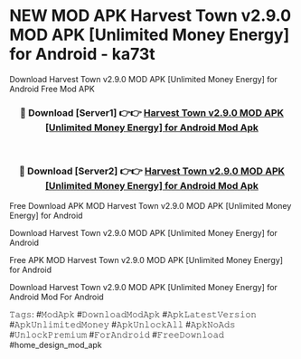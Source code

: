 # NEW MOD APK Harvest Town v2.9.0 MOD APK [Unlimited Money Energy] for Android - ka73t
Download Harvest Town v2.9.0 MOD APK [Unlimited Money Energy] for Android Free Mod APK

<div align="center">
<h3>🔴 Download [Server1] 👉👉 <a href="https://apk-comot.site?title=Harvest_Town_v2.9.0_MOD_APK_[Unlimited_Money_Energy]_for_Android">Harvest Town v2.9.0 MOD APK [Unlimited Money Energy] for Android Mod Apk</a></h3><br>

<h3>🔴 Download [Server2] 👉👉 <a href="https://apk-comot.site?title=Harvest_Town_v2.9.0_MOD_APK_[Unlimited_Money_Energy]_for_Android">Harvest Town v2.9.0 MOD APK [Unlimited Money Energy] for Android Mod Apk</a></h3>
</div>


Free Download APK MOD Harvest Town v2.9.0 MOD APK [Unlimited Money Energy] for Android

Download Harvest Town v2.9.0 MOD APK [Unlimited Money Energy] for Android 

Free APK MOD Harvest Town v2.9.0 MOD APK [Unlimited Money Energy] for Android 

Download Harvest Town v2.9.0 MOD APK [Unlimited Money Energy] for Android Mod For Android

𝚃𝚊𝚐𝚜: #𝙼𝚘𝚍𝙰𝚙𝚔 #𝙳𝚘𝚠𝚗𝚕𝚘𝚊𝚍𝙼𝚘𝚍𝙰𝚙𝚔 #𝙰𝚙𝚔𝙻𝚊𝚝𝚎𝚜𝚝𝚅𝚎𝚛𝚜𝚒𝚘𝚗 #𝙰𝚙𝚔𝚄𝚗𝚕𝚒𝚖𝚒𝚝𝚎𝚍𝙼𝚘𝚗𝚎𝚢 #𝙰𝚙𝚔𝚄𝚗𝚕𝚘𝚌𝚔𝙰𝚕𝚕 #𝙰𝚙𝚔𝙽𝚘𝙰𝚍𝚜 #𝚄𝚗𝚕𝚘𝚌𝚔𝙿𝚛𝚎𝚖𝚒𝚞𝚖 #𝙵𝚘𝚛𝙰𝚗𝚍𝚛𝚘𝚒𝚍 #𝙵𝚛𝚎𝚎𝙳𝚘𝚠𝚗𝚕𝚘𝚊𝚍 #home_design_mod_apk